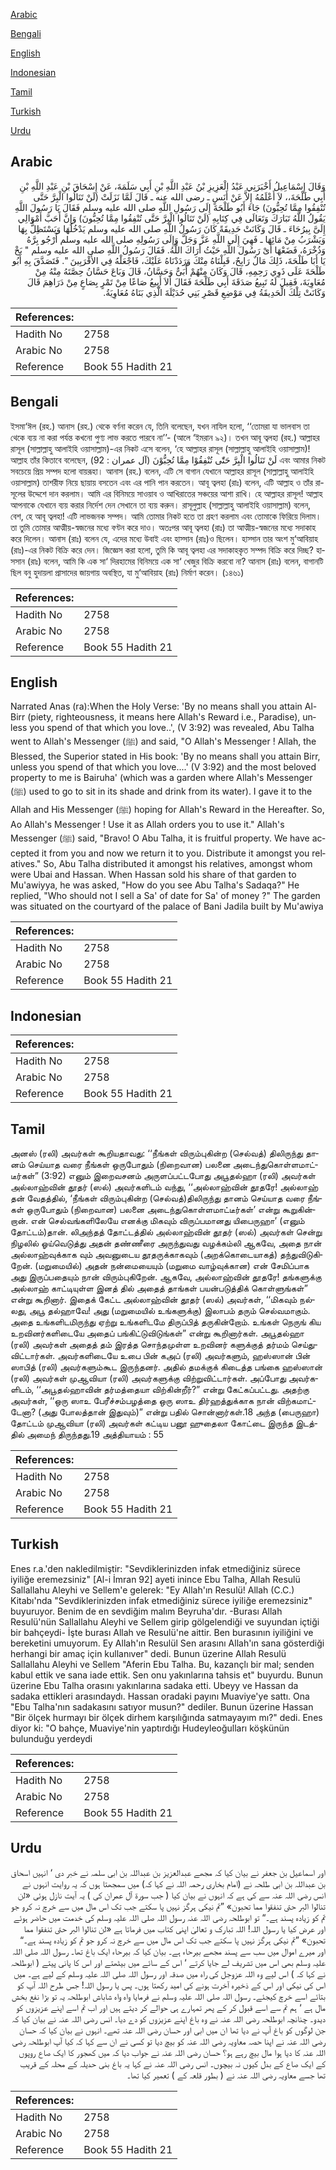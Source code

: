 [Arabic](#arabic)

[Bengali](#bengali)

[English](#english)

[Indonesian](#indonesian)

[Tamil](#tamil)

[Turkish](#turkish)

[Urdu](#urdu)

## Arabic


<div dir="rtl" lang="ar" style={{fontSize:'larger',backgroundColor:'#f8f9fa',padding:20}}>
وَقَالَ إِسْمَاعِيلُ أَخْبَرَنِي عَبْدُ الْعَزِيزِ بْنُ عَبْدِ اللَّهِ بْنِ أَبِي سَلَمَةَ، عَنْ إِسْحَاقَ بْنِ عَبْدِ اللَّهِ بْنِ أَبِي طَلْحَةَ،، لاَ أَعْلَمُهُ إِلاَّ عَنْ أَنَسٍ ـ رضى الله عنه ـ قَالَ لَمَّا نَزَلَتْ ‏(‏لَنْ تَنَالُوا الْبِرَّ حَتَّى تُنْفِقُوا مِمَّا تُحِبُّونَ‏)‏ جَاءَ أَبُو طَلْحَةَ إِلَى رَسُولِ اللَّهِ صلى الله عليه وسلم فَقَالَ يَا رَسُولَ اللَّهِ يَقُولُ اللَّهُ تَبَارَكَ وَتَعَالَى فِي كِتَابِهِ ‏(‏لَنْ تَنَالُوا الْبِرَّ حَتَّى تُنْفِقُوا مِمَّا تُحِبُّونَ‏)‏ وَإِنَّ أَحَبَّ أَمْوَالِي إِلَىَّ بِيرُحَاءَ ـ قَالَ وَكَانَتْ حَدِيقَةً كَانَ رَسُولُ اللَّهِ صلى الله عليه وسلم يَدْخُلُهَا وَيَسْتَظِلُّ بِهَا وَيَشْرَبُ مِنْ مَائِهَا ـ فَهِيَ إِلَى اللَّهِ عَزَّ وَجَلَّ وَإِلَى رَسُولِهِ صلى الله عليه وسلم أَرْجُو بِرَّهُ وَذُخْرَهُ، فَضَعْهَا أَىْ رَسُولَ اللَّهِ حَيْثُ أَرَاكَ اللَّهُ‏.‏ فَقَالَ رَسُولُ اللَّهِ صلى الله عليه وسلم ‏"‏ بَخْ يَا أَبَا طَلْحَةَ، ذَلِكَ مَالٌ رَابِحٌ، قَبِلْنَاهُ مِنْكَ وَرَدَدْنَاهُ عَلَيْكَ، فَاجْعَلْهُ فِي الأَقْرَبِينَ ‏"‏‏.‏ فَتَصَدَّقَ بِهِ أَبُو طَلْحَةَ عَلَى ذَوِي رَحِمِهِ، قَالَ وَكَانَ مِنْهُمْ أُبَىٌّ وَحَسَّانُ، قَالَ وَبَاعَ حَسَّانُ حِصَّتَهُ مِنْهُ مِنْ مُعَاوِيَةَ، فَقِيلَ لَهُ تَبِيعُ صَدَقَةَ أَبِي طَلْحَةَ فَقَالَ أَلاَ أَبِيعُ صَاعًا مِنْ تَمْرٍ بِصَاعٍ مِنْ دَرَاهِمَ قَالَ وَكَانَتْ تِلْكَ الْحَدِيقَةُ فِي مَوْضِعِ قَصْرِ بَنِي حُدَيْلَةَ الَّذِي بَنَاهُ مُعَاوِيَةُ‏.‏
</div>
<div style={{backgroundColor:'#f8f9fa',padding:20, marginBottom: 10}}><table> <thead> <tr> <th>References:</th> <th></th> </tr> </thead> <tbody><tr><td>Hadith No</td><td>2758</td></tr><tr><td>Arabic No</td><td>2758</td></tr><tr><td>Reference</td><td>Book 55 Hadith 21</td></tr></tbody></table></div>

## Bengali


<div dir="ltr" lang="bn" style={{fontSize:'larger',backgroundColor:'#f8f9fa',padding:20}}>
ইসমা‘ঈল (রহ.) আনাস (রহ.) থেকে বর্ণনা করেন যে, তিনি বলেছেন, যখন নাযিল হলো, ‘‘তোমরা যা ভালবাস তা থেকে ব্যয় না করা পর্যন্ত কখনো পুণ্য লাভ করতে পারবে না’’- (আলে ‘ইমরান ৯২)। তখন আবূ ত্বলহা (রহ.) আল্লাহর রাসূল (সাল্লাল্লাহু আলাইহি ওয়াসাল্লাম)-এর নিকট এসে বলেন, ‘হে আল্লাহর রাসূল (সাল্লাল্লাহু আলাইহি ওয়াসাল্লাম)! আল্লাহ তাঁর কিতাবে বলেছেন, لَنْ تَنَالُوا الْبِرَّ حَتّٰى تُنْفِقُوْا مِمَّا تُحِبُّوْنَ (آل عمران : 92) এবং আমার নিকট সবচেয়ে প্রিয় সম্পদ হলো বায়রূহা। আনাস (রহ.) বলেন, এটি সে বাগান যেখানে আল্লাহর রাসূল (সাল্লাল্লাহু আলাইহি ওয়াসাল্লাম) তাশরীফ নিয়ে ছায়ায় বসতেন এবং এর পানি পান করতেন। আবূ ত্বলহা (রাঃ) বলেন, এটি আল্লাহ ও তাঁর রাসূলের উদ্দেশে দান করলাম। আমি এর বিনিময়ে সাওয়াব ও আখিরাতের সঞ্চয়ের আশা রাখি। হে আল্লাহর রাসূল! আল্লাহ আপনাকে যেখানে ব্যয় করার নির্দেশ দেন সেখানে তা ব্যয় করুন। রাসূলুল্লাহ (সাল্লাল্লাহু আলাইহি ওয়াসাল্লাম) বলেন, বেশ, হে আবূ ত্বলহা! এটি লাভজনক সম্পদ। আমি তোমার নিকট হতে তা গ্রহণ করলাম এবং তোমাকে ফিরিয়ে দিলাম। তা তুমি তোমার আত্মীয়-স্বজনের মধ্যে বণ্টন করে দাও। অতঃপর আবূ ত্বলহা (রাঃ) তা আত্মীয়-স্বজনের মধ্যে সদাকাহ করে দিলেন। আনাস (রাঃ) বলেন যে, এদের মধ্যে উবাই এবং হাস্সান (রাঃ)ও ছিলেন। হাস্সান তার অংশ মু‘আবিয়াহ (রাঃ)-এর নিকট বিক্রি করে দেন। জিজ্ঞেস করা হলো, তুমি কি আবূ ত্বলহা এর সদাকাহকৃত সম্পদ বিক্রি করে দিচ্ছ? হাসসান (রাঃ) বলেন, আমি কি এক সা‘ দিরহামের বিনিময়ে এক সা‘ খেজুর বিক্রি করবো না? আনাস (রাঃ) বলেন, বাগানটি ছিল বনু হুদায়লা প্রাসাদের জায়গায় অবস্থিত, যা মু‘আবিয়াহ (রাঃ) নির্মাণ করেন। (১৪৬১)
</div>
<div style={{backgroundColor:'#f8f9fa',padding:20, marginBottom: 10}}><table> <thead> <tr> <th>References:</th> <th></th> </tr> </thead> <tbody><tr><td>Hadith No</td><td>2758</td></tr><tr><td>Arabic No</td><td>2758</td></tr><tr><td>Reference</td><td>Book 55 Hadith 21</td></tr></tbody></table></div>

## English


<div dir="ltr" lang="en" style={{fontSize:'larger',backgroundColor:'#f8f9fa',padding:20}}>
Narrated Anas (ra):When the Holy Verse: 'By no means shall you attain Al-Birr (piety, righteousness, it means here Allah's Reward i.e., Paradise), unless you spend of that which you love..', (V 3:92) was revealed, Abu Talha went to Allah's Messenger (ﷺ) and said, "O Allah's Messenger ! Allah, the Blessed, the Superior stated in His book: 'By no means shall you attain Birr, unless you spend of that which you love....' (V 3:92) and the most beloved property to me is Bairuha' (which was a garden where Allah's Messenger (ﷺ) used to go to sit in its shade and drink from its water). I gave it to the Allah and His Messenger (ﷺ) hoping for Allah's Reward in the Hereafter. So, Ao Allah's Messenger ! Use it as Allah orders you to use it." Allah's Messenger (ﷺ) said, "Bravo! O Abu Talha, it is fruitful property. We have accepted it from you and now we return it to you. Distribute it amongst you relatives." So, Abu Talha distributed it amongst his relatives, amongst whom were Ubai and Hassan. When Hassan sold his share of that garden to Mu'awiyya, he was asked, "How do you see Abu Talha's Sadaqa?" He replied, "Who should not I sell a Sa' of date for Sa' of money ?" The garden was situated on the courtyard of the palace of Bani Jadila built by Mu'awiya
</div>
<div style={{backgroundColor:'#f8f9fa',padding:20, marginBottom: 10}}><table> <thead> <tr> <th>References:</th> <th></th> </tr> </thead> <tbody><tr><td>Hadith No</td><td>2758</td></tr><tr><td>Arabic No</td><td>2758</td></tr><tr><td>Reference</td><td>Book 55 Hadith 21</td></tr></tbody></table></div>

## Indonesian


<div dir="ltr" lang="id" style={{fontSize:'larger',backgroundColor:'#f8f9fa',padding:20}}>

</div>
<div style={{backgroundColor:'#f8f9fa',padding:20, marginBottom: 10}}><table> <thead> <tr> <th>References:</th> <th></th> </tr> </thead> <tbody><tr><td>Hadith No</td><td>2758</td></tr><tr><td>Arabic No</td><td>2758</td></tr><tr><td>Reference</td><td>Book 55 Hadith 21</td></tr></tbody></table></div>

## Tamil


<div dir="ltr" lang="ta" style={{fontSize:'larger',backgroundColor:'#f8f9fa',padding:20}}>
அனஸ் (ரலி) அவர்கள் கூறியதாவது: ‘‘நீங்கள் விரும்புகின்ற (செல்வத்) திலிருந்து தானம் செய்யாத வரை நீங்கள் ஒருபோதும் (நிறைவான) பலனை அடைந்துகொள்ளமாட்டீர்கள்” (3:92) எனும் இறைவசனம் அருளப்பட்டபோது அபூதல்ஹா (ரலி) அவர்கள் அல்லாஹ்வின் தூதர் (ஸல்) அவர்களிடம் வந்து, ‘‘அல்லாஹ்வின் தூதரே! அல்லாஹ் தன் வேதத்தில், ‘நீங்கள் விரும்புகின்ற (செல்வத்)திலிருந்து தானம் செய்யாத வரை நீங்கள் ஒருபோதும் (நிறைவான) பலனை அடைந்துகொள்ளமாட்டீர்கள்’ என்று கூறுகின்றான். என் செல்வங்களிலேயே எனக்கு மிகவும் விருப்பமானது யிபைருஹா’ (எனும் தோட்டம்)தான். லிஅந்தத் தோட்டத்தில் அல்லாஹ்வின் தூதர் (ஸல்) அவர்கள் சென்று நிழலில் ஓய்வெடுத்து அதன் தண்ணீரை அருந்துவது வழக்கம்லி ஆகவே, அதை நான் அல்லாஹ்வுக்காக வும் அவனுடைய தூதருக்காகவும் (அறக்கொடையாகத்) தந்துவிடுகிறேன். (மறுமையில்) அதன் நன்மையையும் (மறுமை வாழ்வுக்கான) என் சேமிப்பாக அது இருப்பதையும் நான் விரும்புகிறேன். ஆகவே, அல்லாஹ்வின் தூதரே! தங்களுக்கு அல்லாஹ் காட்டியுள்ள இனத் தில் அதைத் தாங்கள் பயன்படுத்திக் கொள்ளுங்கள்” என்று கூறினார். இதைக் கேட்ட அல்லாஹ்வின் தூதர் (ஸல்) அவர்கள், ‘‘மிகவும் நல்லது, அபூ தல்ஹாவே! அது (மறுமையில் உங்களுக்கு) இலாபம் தரும் செல்வமாகும். அதை உங்களிடமிருந்து ஏற்று உங்களிடமே திருப்பித் தருகின்றோம். உங்கள் நெருங் கிய உறவினர்களிடையே அதைப் பங்கிட்டுவிடுங்கள்” என்று கூறினார்கள். அபூதல்ஹா (ரலி) அவர்கள் அதைத் தம் இரத்த சொந்தமுள்ள உறவினர் களுக்குத் தர்மம் செய்துவிட்டார்கள். அவர்களிடையே உபை பின் கஅப் (ரலி) அவர்களும், ஹஸ்ஸான் பின் ஸாபித் (ரலி) அவர்களும்கூட இருந்தனர். அதில் தமக்குக் கிடைத்த பங்கை ஹஸ்ஸான் (ரலி) அவர்கள் முஆவியா (ரலி) அவர்களுக்கு விற்றுவிட்டார்கள். அப்போது அவர்களிடம், ‘‘அபூதல்ஹாவின் தர்மத்தையா விற்கின்றீர்?” என்று கேட்கப்பட்டது. அதற்கு அவர்கள், ‘‘ஒரு ஸாஉ பேரீச்சம்பழத்தை ஒரு ஸாஉ திர்ஹத்துக்காக நான் விற்கமாட்டேனா? (அது போலத்தான் இதுவும்)” என்று பதில் சொன்னார்கள்.18 அந்த (பைருஹா) தோட்டம் முஆவியா (ரலி) அவர்கள் கட்டிய பனூ ஹுதைலா கோட்டை இருந்த இடத்தில் அமைந் திருந்தது.19 அத்தியாயம் : 55
</div>
<div style={{backgroundColor:'#f8f9fa',padding:20, marginBottom: 10}}><table> <thead> <tr> <th>References:</th> <th></th> </tr> </thead> <tbody><tr><td>Hadith No</td><td>2758</td></tr><tr><td>Arabic No</td><td>2758</td></tr><tr><td>Reference</td><td>Book 55 Hadith 21</td></tr></tbody></table></div>

## Turkish


<div dir="ltr" lang="tr" style={{fontSize:'larger',backgroundColor:'#f8f9fa',padding:20}}>
Enes r.a.'den nakledilmiştir: "Sevdiklerinizden infak etmediğiniz sürece iyiliğe eremezsiniz" [Al-i İmran 92] ayeti inince Ebu Talha, Allah Resulü Sallallahu Aleyhi ve Sellem'e gelerek: "Ey Allah'ın Resulü! Allah (C.C.) Kitabı'nda "Sevdiklerinizden infak etmediğiniz sürece iyiliğe eremezsiniz" buyuruyor. Benim de en sevdiğim malım Beyruha'dır. -Burası Allah Resulü'nün Sallallahu Aleyhi ve Sellem girip gölgelendiği ve suyundan içtiği bir bahçeydi- İşte burası Allah ve Resulü'ne aittir. Ben burasının iyiliğini ve bereketini umuyorum. Ey Allah'ın Resulül Sen arasını Allah'ın sana gösterdiği herhangi bir amaç için kullanıver" dedi. Bunun üzerine Allah Resulü Sallallahu Aleyhi ve Sellem "Aferin Ebu Talha. Bu, kazançlı bir mal; senden kabul ettik ve sana iade ettik. Sen onu yakınlarına tahsis et" buyurdu. Bunun üzerine Ebu Talha orasını yakınlarına sadaka etti. Ubeyy ve Hassan da sadaka ettikleri arasındaydı. Hassan oradaki payını Muaviye'ye sattı. Ona "Ebu Talha'nın sadakasını satıyor musun?" dediler. Bunun üzerine Hassan "Bir ölçek hurmayı bir ölçek dirhem karşılığında satmayayım mı?" dedi. Enes diyor ki: "O bahçe, Muaviye'nin yaptırdığı Hudeyleoğulları köşkünün bulunduğu yerdeydi
</div>
<div style={{backgroundColor:'#f8f9fa',padding:20, marginBottom: 10}}><table> <thead> <tr> <th>References:</th> <th></th> </tr> </thead> <tbody><tr><td>Hadith No</td><td>2758</td></tr><tr><td>Arabic No</td><td>2758</td></tr><tr><td>Reference</td><td>Book 55 Hadith 21</td></tr></tbody></table></div>

## Urdu


<div dir="rtl" lang="ur" style={{fontSize:'larger',backgroundColor:'#f8f9fa',padding:20}}>
اور اسماعیل بن جعفر نے بیان کیا کہ مجھے عبدالعزیز بن عبداللہ بن ابی سلمہ نے خبر دی ‘ انہیں اسحاق بن عبداللہ بن ابی طلحہ نے (امام بخاری رحمہ اللہ نے کہا کہ) میں سمجھتا ہوں کہ یہ روایت انہوں نے انس رضی اللہ عنہ سے کی ہے کہ انہوں نے بیان کیا ( جب سورۃ آل عمران کی ) یہ آیت نازل ہوئی «لن تنالوا البر حتى تنفقوا مما تحبون‏» ”تم نیکی ہرگز نہیں پا سکتے جب تک اس مال میں سے خرچ نہ کرو جو تم کو زیادہ پسند ہے۔“ تو ابوطلحہ رضی اللہ عنہ رسول اللہ صلی اللہ علیہ وسلم کی خدمت میں حاضر ہوئے اور عرض کیا یا رسول اللہ! اللہ تبارک و تعالیٰ اپنی کتاب میں فرماتا ہے «لن تنالوا البر حتى تنفقوا مما تحبون‏» ”تم نیکی ہرگز نہیں پا سکتے جب تک اس مال میں سے خرچ نہ کرو جو تم کو زیادہ پسند ہے۔“ اور میرے اموال میں سب سے پسند مجھے بیرحاء ہے۔ بیان کیا کہ بیرحاء ایک باغ تھا۔ رسول اللہ صلی اللہ علیہ وسلم بھی اس میں تشریف لے جایا کرتے ‘ اس کے سائے میں بیٹھتے اور اس کا پانی پیتے ( ابوطلحہ نے کہا کہ ) اس لیے وہ اللہ عزوجل کی راہ میں صدقہ اور رسول اللہ صلی اللہ علیہ وسلم کے لیے ہے۔ میں اس کی نیکی اور اس کے ذخیرہ آخرت ہونے کی امید رکھتا ہوں۔ پس یا رسول اللہ! جس طرح اللہ آپ کو بتائے اسے خرچ کیجئے۔ رسول اللہ صلی اللہ علیہ وسلم نے فرمایا واہ واہ شاباش ابوطلحہ یہ تو بڑا نفع بخش مال ہے ‘ ہم تم سے اسے قبول کر کے پھر تمہارے ہی حوالے کر دیتے ہیں اور اب تم اسے اپنے عزیزوں کو دیدو۔ چنانچہ ابوطلحہ رضی اللہ عنہ نے وہ باغ اپنے عزیزوں کو دے دیا۔ انس رضی اللہ عنہ نے بیان کیا کہ جن لوگوں کو باغ آپ نے دیا تھا ان میں ابی اور حسان رضی اللہ عنہ تھے۔ انہوں نے بیان کیا کہ حسان رضی اللہ عنہ نے اپنا حصہ معاویہ رضی اللہ عنہ کو بیچ دیا تو کسی نے ان سے کہا کہ کیا آپ ابوطلحہ رضی اللہ عنہ کا دیا ہوا مال بیچ رہے ہو؟ حسان رضی اللہ عنہ نے جواب دیا کہ میں کھجور کا ایک صاع روپوں کے ایک صاع کے بدل کیوں نہ بیچوں۔ انس رضی اللہ عنہ نے کہا یہ باغ بنی حدیلہ کے محلہ کے قریب تھا جسے معاویہ رضی اللہ عنہ نے ( بطور قلعہ کے ) تعمیر کیا تھا۔
</div>
<div style={{backgroundColor:'#f8f9fa',padding:20, marginBottom: 10}}><table> <thead> <tr> <th>References:</th> <th></th> </tr> </thead> <tbody><tr><td>Hadith No</td><td>2758</td></tr><tr><td>Arabic No</td><td>2758</td></tr><tr><td>Reference</td><td>Book 55 Hadith 21</td></tr></tbody></table></div>